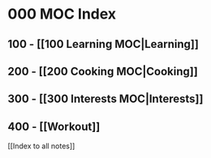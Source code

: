# 000 MOC Index
## 100 - [[100 Learning MOC|Learning]]
## 200 - [[200 Cooking MOC|Cooking]]
## 300 - [[300 Interests MOC|Interests]]
## 400 - [[Workout]]

[[Index to all notes]]